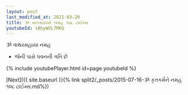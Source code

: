 ```yaml
---
layout: post
last_modified_at: 2021-03-29
title: ૐ સાપ્તાઇધસે નમહ ૧૦૮ ટાઈમ્સ
youtubeId: sBbyWVL7MKQ
---
```

 
 
 ૐ વાથરમહાયા નમહ  
 
 -  જેની પાસે પવનની ગતિ છે 
 
  
 
  
 
 
 
 
 
 


{% include youtubePlayer.html id=page.youtubeId %}
 
[Next]({{ site.baseurl }}{% link  split2/_posts/2015-07-16-ૐ કૃતકર્મને નમહ ૧૦૮ ટાઈમ્સ.md%})
 
